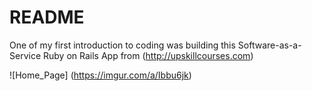 # README

One of my first introduction to coding was building this Software-as-a-Service Ruby on Rails App from (http://upskillcourses.com) 

![Home_Page] (https://imgur.com/a/Ibbu6jk)

